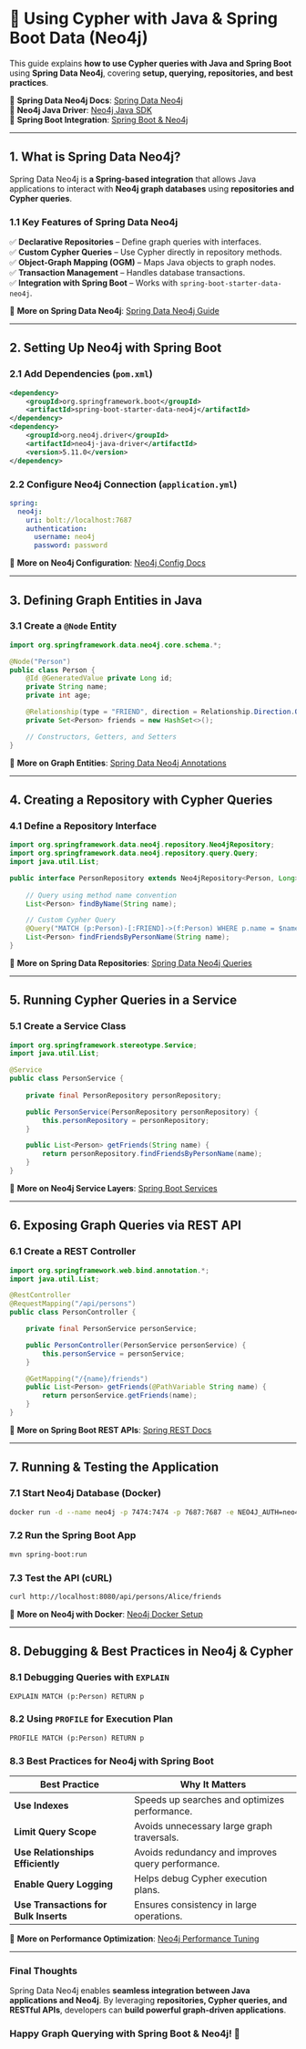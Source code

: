 # 🚀 Using Cypher with Java & Spring Boot Data (Neo4j)

This guide explains **how to use Cypher queries with Java and Spring Boot** using **Spring Data Neo4j**, covering **setup, querying, repositories, and best practices**.

📌 **Spring Data Neo4j Docs**: [Spring Data Neo4j](https://docs.spring.io/spring-data/neo4j/docs/current/reference/html/)  
📌 **Neo4j Java Driver**: [Neo4j Java SDK](https://neo4j.com/developer/java/)  
📌 **Spring Boot Integration**: [Spring Boot & Neo4j](https://spring.io/projects/spring-data-neo4j)  

---

## **1. What is Spring Data Neo4j?**  

Spring Data Neo4j is **a Spring-based integration** that allows Java applications to interact with **Neo4j graph databases** using **repositories and Cypher queries**.

### **1.1 Key Features of Spring Data Neo4j**  
✅ **Declarative Repositories** – Define graph queries with interfaces.  
✅ **Custom Cypher Queries** – Use Cypher directly in repository methods.  
✅ **Object-Graph Mapping (OGM)** – Maps Java objects to graph nodes.  
✅ **Transaction Management** – Handles database transactions.  
✅ **Integration with Spring Boot** – Works with `spring-boot-starter-data-neo4j`.  

🔗 **More on Spring Data Neo4j**: [Spring Data Neo4j Guide](https://spring.io/projects/spring-data-neo4j)  

---

## **2. Setting Up Neo4j with Spring Boot**  

### **2.1 Add Dependencies (`pom.xml`)**  
```xml
<dependency>
    <groupId>org.springframework.boot</groupId>
    <artifactId>spring-boot-starter-data-neo4j</artifactId>
</dependency>
<dependency>
    <groupId>org.neo4j.driver</groupId>
    <artifactId>neo4j-java-driver</artifactId>
    <version>5.11.0</version>
</dependency>
```

### **2.2 Configure Neo4j Connection (`application.yml`)**  
```yaml
spring:
  neo4j:
    uri: bolt://localhost:7687
    authentication:
      username: neo4j
      password: password
```

🔗 **More on Neo4j Configuration**: [Neo4j Config Docs](https://neo4j.com/developer/java/)  

---

## **3. Defining Graph Entities in Java**  

### **3.1 Create a `@Node` Entity**  
```java
import org.springframework.data.neo4j.core.schema.*;

@Node("Person")
public class Person {
    @Id @GeneratedValue private Long id;
    private String name;
    private int age;

    @Relationship(type = "FRIEND", direction = Relationship.Direction.OUTGOING)
    private Set<Person> friends = new HashSet<>();

    // Constructors, Getters, and Setters
}
```

🔗 **More on Graph Entities**: [Spring Data Neo4j Annotations](https://docs.spring.io/spring-data/neo4j/docs/current/reference/html/#mapping.annotations)  

---

## **4. Creating a Repository with Cypher Queries**  

### **4.1 Define a Repository Interface**  
```java
import org.springframework.data.neo4j.repository.Neo4jRepository;
import org.springframework.data.neo4j.repository.query.Query;
import java.util.List;

public interface PersonRepository extends Neo4jRepository<Person, Long> {
    
    // Query using method name convention
    List<Person> findByName(String name);

    // Custom Cypher Query
    @Query("MATCH (p:Person)-[:FRIEND]->(f:Person) WHERE p.name = $name RETURN f")
    List<Person> findFriendsByPersonName(String name);
}
```

🔗 **More on Spring Data Repositories**: [Spring Data Neo4j Queries](https://docs.spring.io/spring-data/neo4j/docs/current/reference/html/#repositories)  

---

## **5. Running Cypher Queries in a Service**  

### **5.1 Create a Service Class**  
```java
import org.springframework.stereotype.Service;
import java.util.List;

@Service
public class PersonService {
    
    private final PersonRepository personRepository;

    public PersonService(PersonRepository personRepository) {
        this.personRepository = personRepository;
    }

    public List<Person> getFriends(String name) {
        return personRepository.findFriendsByPersonName(name);
    }
}
```

🔗 **More on Neo4j Service Layers**: [Spring Boot Services](https://spring.io/guides/gs/service-layer/)  

---

## **6. Exposing Graph Queries via REST API**  

### **6.1 Create a REST Controller**  
```java
import org.springframework.web.bind.annotation.*;
import java.util.List;

@RestController
@RequestMapping("/api/persons")
public class PersonController {

    private final PersonService personService;

    public PersonController(PersonService personService) {
        this.personService = personService;
    }

    @GetMapping("/{name}/friends")
    public List<Person> getFriends(@PathVariable String name) {
        return personService.getFriends(name);
    }
}
```

🔗 **More on Spring Boot REST APIs**: [Spring REST Docs](https://spring.io/guides/gs/rest-service/)  

---

## **7. Running & Testing the Application**  

### **7.1 Start Neo4j Database (Docker)**  
```sh
docker run -d --name neo4j -p 7474:7474 -p 7687:7687 -e NEO4J_AUTH=neo4j/password neo4j
```

### **7.2 Run the Spring Boot App**  
```sh
mvn spring-boot:run
```

### **7.3 Test the API (cURL)**  
```sh
curl http://localhost:8080/api/persons/Alice/friends
```

🔗 **More on Neo4j with Docker**: [Neo4j Docker Setup](https://neo4j.com/developer/docker/)  

---

## **8. Debugging & Best Practices in Neo4j & Cypher**  

### **8.1 Debugging Queries with `EXPLAIN`**  
```cypher
EXPLAIN MATCH (p:Person) RETURN p
```

### **8.2 Using `PROFILE` for Execution Plan**  
```cypher
PROFILE MATCH (p:Person) RETURN p
```

### **8.3 Best Practices for Neo4j with Spring Boot**  
| Best Practice | Why It Matters |
|--------------|---------------|
| **Use Indexes** | Speeds up searches and optimizes performance. |
| **Limit Query Scope** | Avoids unnecessary large graph traversals. |
| **Use Relationships Efficiently** | Avoids redundancy and improves query performance. |
| **Enable Query Logging** | Helps debug Cypher execution plans. |
| **Use Transactions for Bulk Inserts** | Ensures consistency in large operations. |

🔗 **More on Performance Optimization**: [Neo4j Performance Tuning](https://neo4j.com/docs/cypher-manual/current/query-tuning/)  

---

### **Final Thoughts**  
Spring Data Neo4j enables **seamless integration between Java applications and Neo4j**. By leveraging **repositories, Cypher queries, and RESTful APIs**, developers can **build powerful graph-driven applications**.

### **Happy Graph Querying with Spring Boot & Neo4j! 🚀**  

